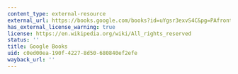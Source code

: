 ```yaml
---
content_type: external-resource
external_url: https://books.google.com/books?id=uYgsr3exvS4C&pg=PAfrontcover#v=onepage&q&f=false
has_external_license_warning: true
license: https://en.wikipedia.org/wiki/All_rights_reserved
status: ''
title: Google Books
uid: c0ed00ea-190f-4227-8d50-680840ef2efe
wayback_url: ''
---
```

